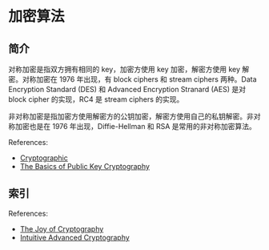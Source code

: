 # 加密算法

## 简介

对称加密是指双方拥有相同的 key，加密方使用 key 加密，解密方使用 key 解密。对称加密在 1976 年出现，有 block ciphers 和 stream ciphers 两种。Data Encryption Standard (DES) 和 Advanced Encryption Stranard (AES) 是对 block cipher 的实现，RC4 是 stream ciphers 的实现。

非对称加密是指加密方使用解密方的公钥加密，解密方使用自己的私钥解密。非对称加密也是在 1976 年出现，Diffie-Hellman 和 RSA 是常用的非对称加密算法。

References:
- [Cryptographic](https://en.wikipedia.org/wiki/Cryptography)
- [The Basics of Public Key Cryptography](https://medium.com/coinmonks/the-basics-of-public-key-cryptography-3f7a8732a072)

## 索引

References:
- [The Joy of Cryptography](https://joyofcryptography.com)
- [Intuitive Advanced Cryptography](https://github.com/cryptosubtlety/intuitive-advanced-cryptography/blob/master/advancedcrypto.pdf)


